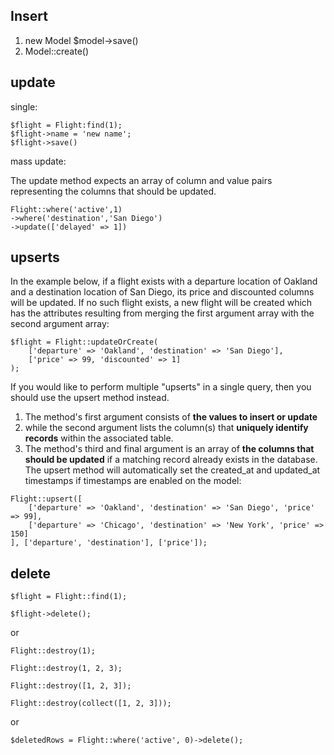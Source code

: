 ## Insert 

1. new Model    $model->save()
2. Model::create()


## update 

single:
``` JS
$flight = Flight:find(1);
$flight->name = 'new name';
$flight->save()
```

mass update:

The update method expects an array of column and value pairs representing the columns that should be updated.
``` JS
Flight::where('active',1)
->where('destination','San Diego')
->update(['delayed' => 1])
```

## upserts

In the example below, if a flight exists with a departure location of Oakland and a destination location of San Diego, its price and discounted columns will be updated. If no such flight exists, a new flight will be created which has the attributes resulting from merging the first argument array with the second argument array:

``` JS
$flight = Flight::updateOrCreate(
    ['departure' => 'Oakland', 'destination' => 'San Diego'],
    ['price' => 99, 'discounted' => 1]
);
```

If you would like to perform multiple "upserts" in a single query, then you should use the upsert method instead. 
1. The method's first argument consists of **the values to insert or update**
2.  while the second argument lists the column(s) that **uniquely identify records** within the associated table.
3.  The method's third and final argument is an array of **the columns that should be updated** if a matching record already exists in the database. 
The upsert method will automatically set the created_at and updated_at timestamps if timestamps are enabled on the model:

``` JS
Flight::upsert([
    ['departure' => 'Oakland', 'destination' => 'San Diego', 'price' => 99],
    ['departure' => 'Chicago', 'destination' => 'New York', 'price' => 150]
], ['departure', 'destination'], ['price']);
```

## delete

``` JS
$flight = Flight::find(1);

$flight->delete();
```

or

``` JS
Flight::destroy(1);

Flight::destroy(1, 2, 3);

Flight::destroy([1, 2, 3]);

Flight::destroy(collect([1, 2, 3]));
```

or 

``` JS
$deletedRows = Flight::where('active', 0)->delete();
```


